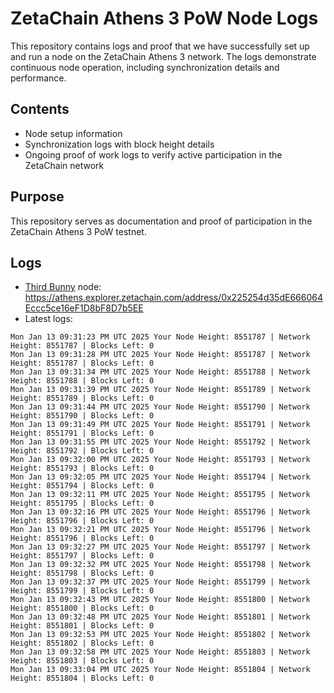 # ZetaChain Athens 3 PoW Node Logs
This repository contains logs and proof that we have successfully set up and run a node on the ZetaChain Athens 3 network. The logs demonstrate continuous node operation, including synchronization details and performance.

## Contents
- Node setup information
- Synchronization logs with block height details
- Ongoing proof of work logs to verify active participation in the ZetaChain network

## Purpose
This repository serves as documentation and proof of participation in the ZetaChain Athens 3 PoW testnet.

## Logs

- [Third Bunny](https://thirdbunny.xyz/) node: https://athens.explorer.zetachain.com/address/0x225254d35dE666064Eccc5ce16eF1D8bF8D7b5EE
- Latest logs:
```
Mon Jan 13 09:31:23 PM UTC 2025 Your Node Height: 8551787 | Network Height: 8551787 | Blocks Left: 0
Mon Jan 13 09:31:28 PM UTC 2025 Your Node Height: 8551787 | Network Height: 8551787 | Blocks Left: 0
Mon Jan 13 09:31:34 PM UTC 2025 Your Node Height: 8551788 | Network Height: 8551788 | Blocks Left: 0
Mon Jan 13 09:31:39 PM UTC 2025 Your Node Height: 8551789 | Network Height: 8551789 | Blocks Left: 0
Mon Jan 13 09:31:44 PM UTC 2025 Your Node Height: 8551790 | Network Height: 8551790 | Blocks Left: 0
Mon Jan 13 09:31:49 PM UTC 2025 Your Node Height: 8551791 | Network Height: 8551791 | Blocks Left: 0
Mon Jan 13 09:31:55 PM UTC 2025 Your Node Height: 8551792 | Network Height: 8551792 | Blocks Left: 0
Mon Jan 13 09:32:00 PM UTC 2025 Your Node Height: 8551793 | Network Height: 8551793 | Blocks Left: 0
Mon Jan 13 09:32:05 PM UTC 2025 Your Node Height: 8551794 | Network Height: 8551794 | Blocks Left: 0
Mon Jan 13 09:32:11 PM UTC 2025 Your Node Height: 8551795 | Network Height: 8551795 | Blocks Left: 0
Mon Jan 13 09:32:16 PM UTC 2025 Your Node Height: 8551796 | Network Height: 8551796 | Blocks Left: 0
Mon Jan 13 09:32:21 PM UTC 2025 Your Node Height: 8551796 | Network Height: 8551796 | Blocks Left: 0
Mon Jan 13 09:32:27 PM UTC 2025 Your Node Height: 8551797 | Network Height: 8551797 | Blocks Left: 0
Mon Jan 13 09:32:32 PM UTC 2025 Your Node Height: 8551798 | Network Height: 8551798 | Blocks Left: 0
Mon Jan 13 09:32:37 PM UTC 2025 Your Node Height: 8551799 | Network Height: 8551799 | Blocks Left: 0
Mon Jan 13 09:32:43 PM UTC 2025 Your Node Height: 8551800 | Network Height: 8551800 | Blocks Left: 0
Mon Jan 13 09:32:48 PM UTC 2025 Your Node Height: 8551801 | Network Height: 8551801 | Blocks Left: 0
Mon Jan 13 09:32:53 PM UTC 2025 Your Node Height: 8551802 | Network Height: 8551802 | Blocks Left: 0
Mon Jan 13 09:32:58 PM UTC 2025 Your Node Height: 8551803 | Network Height: 8551803 | Blocks Left: 0
Mon Jan 13 09:33:04 PM UTC 2025 Your Node Height: 8551804 | Network Height: 8551804 | Blocks Left: 0
```
